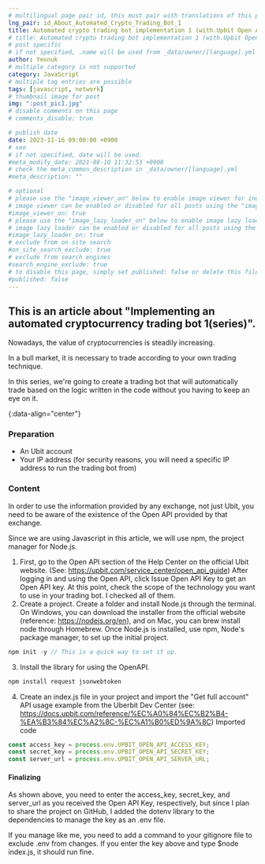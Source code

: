 ```yaml
---
# multilingual page pair id, this must pair with translations of this page. (This name must be unique)
lng_pair: id_About_Automated_Crypto_Trading_Bot_1
title: Automated crypto trading bot implementation 1 (with.Upbit Open API)
# title: Automated crypto trading bot implementation 1 (with.Upbit Open API)
# post specific
# if not specified, .name will be used from _data/owner/[language].yml
author: Yeonuk
# multiple category is not supported
category: JavaScript
# multiple tag entries are possible
tags: [javascript, network]
# thumbnail image for post
img: ":post_pic1.jpg"
# disable comments on this page
# comments_disable: true

# publish date
date: 2023-11-16 09:00:00 +0900
# seo
# if not specified, date will be used.
#meta_modify_date: 2021-08-10 11:32:53 +0900
# check the meta_common_description in _data/owner/[language].yml
#meta_description: ""

# optional
# please use the "image_viewer_on" below to enable image viewer for individual pages or posts (_posts/ or [language]/_posts folders).
# image viewer can be enabled or disabled for all posts using the "image_viewer_posts: true" setting in _data/conf/main.yml.
#image_viewer_on: true
# please use the "image_lazy_loader_on" below to enable image lazy loader for individual pages or posts (_posts/ or [language]/_posts folders).
# image lazy loader can be enabled or disabled for all posts using the "image_lazy_loader_posts: true" setting in _data/conf/main.yml.
#image_lazy_loader_on: true
# exclude from on site search
#on_site_search_exclude: true
# exclude from search engines
#search_engine_exclude: true
# to disable this page, simply set published: false or delete this file
#published: false
---
```


<!-- outline-start -->

## This is an article about "Implementing an automated cryptocurrency trading bot 1(series)".

Nowadays, the value of cryptocurrencies is steadily increasing.

In a bull market, it is necessary to trade according to your own trading technique.

In this series, we're going to create a trading bot that will automatically trade based on the logic written in the code without you having to keep an eye on it.

{:data-align="center"}

<!-- outline-end -->

### Preparation

- An Ubit account
- Your IP address (for security reasons, you will need a specific IP address to run the trading bot from)

### Content

In order to use the information provided by any exchange, not just Ubit, you need to be aware of the existence of the Open API provided by that exchange.

Since we are using Javascript in this article, we will use npm, the project manager for Node.js.

1. First, go to the Open API section of the Help Center on the official Ubit website. (See: https://upbit.com/service_center/open_api_guide)
   After logging in and using the Open API, click Issue Open API Key to get an Open API key. At this point, check the scope of the technology you want to use in your trading bot.
   I checked all of them.
2. Create a project.
   Create a folder and install Node.js through the terminal.
   On Windows, you can download the installer from the official website (reference: https://nodejs.org/en), and on Mac, you can brew install node through Homebrew.
   Once Node.js is installed, use npm, Node's package manager, to set up the initial project.

```javascript
npm init -y // This is a quick way to set it up.
```

3. Install the library for using the OpenAPI.

```javascript
npm install request jsonwebtoken
```

4. Create an index.js file in your project and import the "Get full account" API usage example from the Uberbit Dev Center (see: https://docs.upbit.com/reference/%EC%A0%84%EC%B2%B4-%EA%B3%84%EC%A2%8C-%EC%A1%B0%ED%9A%8C)
   Imported code

```javascript
const access_key = process.env.UPBIT_OPEN_API_ACCESS_KEY;
const secret_key = process.env.UPBIT_OPEN_API_SECRET_KEY;
const server_url = process.env.UPBIT_OPEN_API_SERVER_URL;
```

#### Finalizing

As shown above, you need to enter the access_key, secret_key, and server_url as you received the Open API Key, respectively, but since I plan to share the project on GitHub, I added the dotenv library to the dependencies to manage the key as an .env file.

If you manage like me, you need to add a command to your gitignore file to exclude .env from changes. If you enter the key above and type $node index.js, it should run fine.
